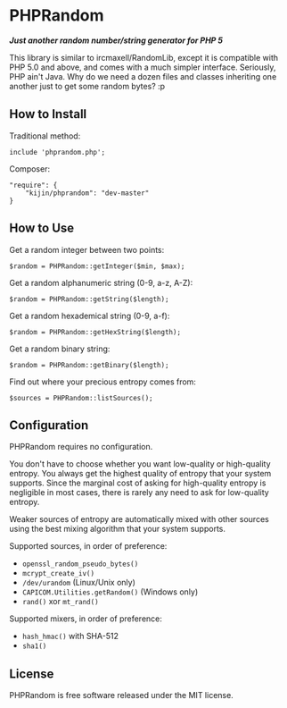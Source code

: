 PHPRandom
=========

**_Just another random number/string generator for PHP 5_**

This library is similar to ircmaxell/RandomLib, except it is compatible
with PHP 5.0 and above, and comes with a much simpler interface.
Seriously, PHP ain't Java. Why do we need a dozen files and classes
inheriting one another just to get some random bytes? :p

How to Install
--------------

Traditional method:

    include 'phprandom.php';

Composer:

    "require": {
        "kijin/phprandom": "dev-master"
    }

How to Use
----------

Get a random integer between two points:

    $random = PHPRandom::getInteger($min, $max);

Get a random alphanumeric string (0-9, a-z, A-Z):

    $random = PHPRandom::getString($length);

Get a random hexademical string (0-9, a-f):

    $random = PHPRandom::getHexString($length);

Get a random binary string:

    $random = PHPRandom::getBinary($length);

Find out where your precious entropy comes from:

    $sources = PHPRandom::listSources();

Configuration
-------------

PHPRandom requires no configuration.

You don't have to choose whether you want low-quality or high-quality entropy.
You always get the highest quality of entropy that your system supports.
Since the marginal cost of asking for high-quality entropy is negligible
in most cases, there is rarely any need to ask for low-quality entropy.

Weaker sources of entropy are automatically mixed with other sources
using the best mixing algorithm that your system supports.

Supported sources, in order of preference:

  - `openssl_random_pseudo_bytes()`
  - `mcrypt_create_iv()`
  - `/dev/urandom` (Linux/Unix only)
  - `CAPICOM.Utilities.getRandom()` (Windows only)
  - `rand()` xor `mt_rand()`

Supported mixers, in order of preference:

  - `hash_hmac()` with SHA-512
  - `sha1()`

License
-------

PHPRandom is free software released under the MIT license.
